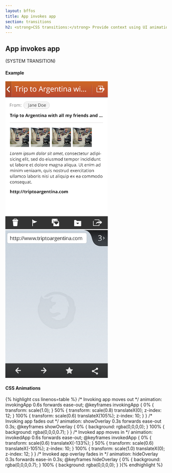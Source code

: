 ```yaml
---
layout: bffos
title: App invokes app
section: transitions
h2: <strong>CSS transitions:</strong> Provide context using UI animations
---
```


## App invokes app

(SYSTEM TRANSITION)

<section class="transition">
  <h4>Example</h4>
  <article id="example-invoke" class="phone-frame">
    <section class="full frame dark">
      <div class="play">
        <span class="glow"></span>
        <span class="shape"></span>
      </div>
      <div class="statusbar"></div>
      <div class="apps-container">
        <div id="invoke-app-1" class="app">
          <div class="overlay"></div>
          <img src="../images/transitions/email.png" alt="app background"/>
        </div>
        <div id="invoke-app-2" class="app">
          <div class="overlay"></div>
          <img src="../images/transitions/browser.png" alt="app background"/>
        </div>
      </div>
    </section>
  </article>
</section>

<h4>CSS Animations</h4>
{% highlight css linenos=table %}
/* Invoking app moves out */
animation: invokingApp 0.6s forwards ease-out;
@keyframes invokingApp {
  0%   { transform: scale(1.0); }
  50%  { transform: scale(0.8) translateX(0);    z-index: 12; }
  100% { transform: scale(0.6) translateX(105%); z-index: 10; }
}
/* Invoking app fades out */
animation: showOverlay 0.3s forwards ease-out 0.3s;
@keyframes showOverlay {
  0%   { background: rgba(0,0,0,0); }
  100% { background: rgba(0,0,0,0.7); }
}
/* Invoked app moves in */
animation: invokedApp 0.6s forwards ease-out;
@keyframes invokedApp {
  0%   { transform: scale(0.6) translateX(-133%); }
  50%  { transform: scale(0.6) translateX(-105%); z-index: 10; }
  100% { transform: scale(1.0) translateX(0);     z-index: 12; }
}
/* Invoked app overlay fades in */
animation: hideOverlay 0.3s forwards ease-in 0.3s;
@keyframes hideOverlay {
  0%   { background: rgba(0,0,0,0.7); }
  100% { background: rgba(0,0,0,0); }
}{% endhighlight %}

